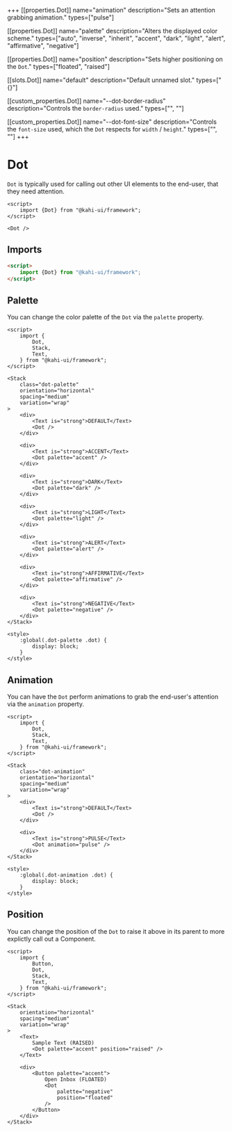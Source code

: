 +++
[[properties.Dot]]
name="animation"
description="Sets an attention grabbing animation."
types=["pulse"]

[[properties.Dot]]
name="palette"
description="Alters the displayed color scheme."
types=["auto", "inverse", "inherit", "accent", "dark", "light", "alert", "affirmative", "negative"]

[[properties.Dot]]
name="position"
description="Sets higher positioning on the `Dot`."
types=["floated", "raised"]

[[slots.Dot]]
name="default"
description="Default unnamed slot."
types=["{}"]

[[custom_properties.Dot]]
name="--dot-border-radius"
description="Controls the `border-radius` used."
types=["<length>", "<percentage>"]

[[custom_properties.Dot]]
name="--dot-font-size"
description="Controls the `font-size` used, which the `Dot` respects for `width` / `height`."
types=["<length>", "<percentage>"]
+++

# Dot

`Dot` is typically used for calling out other UI elements to the end-user, that they need attention.

```svelte repl Dot Preview
<script>
    import {Dot} from "@kahi-ui/framework";
</script>

<Dot />
```

## Imports

```html default Dot Imports
<script>
    import {Dot} from "@kahi-ui/framework";
</script>
```

## Palette

You can change the color palette of the `Dot` via the `palette` property.

```svelte repl Dot Palette
<script>
    import {
        Dot,
        Stack,
        Text,
    } from "@kahi-ui/framework";
</script>

<Stack
    class="dot-palette"
    orientation="horizontal"
    spacing="medium"
    variation="wrap"
>
    <div>
        <Text is="strong">DEFAULT</Text>
        <Dot />
    </div>

    <div>
        <Text is="strong">ACCENT</Text>
        <Dot palette="accent" />
    </div>

    <div>
        <Text is="strong">DARK</Text>
        <Dot palette="dark" />
    </div>

    <div>
        <Text is="strong">LIGHT</Text>
        <Dot palette="light" />
    </div>

    <div>
        <Text is="strong">ALERT</Text>
        <Dot palette="alert" />
    </div>

    <div>
        <Text is="strong">AFFIRMATIVE</Text>
        <Dot palette="affirmative" />
    </div>

    <div>
        <Text is="strong">NEGATIVE</Text>
        <Dot palette="negative" />
    </div>
</Stack>

<style>
    :global(.dot-palette .dot) {
        display: block;
    }
</style>
```

## Animation

You can have the `Dot` perform animations to grab the end-user's attention via the `animation` property.

```svelte repl Dot Animation
<script>
    import {
        Dot,
        Stack,
        Text,
    } from "@kahi-ui/framework";
</script>

<Stack
    class="dot-animation"
    orientation="horizontal"
    spacing="medium"
    variation="wrap"
>
    <div>
        <Text is="strong">DEFAULT</Text>
        <Dot />
    </div>

    <div>
        <Text is="strong">PULSE</Text>
        <Dot animation="pulse" />
    </div>
</Stack>

<style>
    :global(.dot-animation .dot) {
        display: block;
    }
</style>
```

## Position

You can change the position of the `Dot` to raise it above in its parent to more explictly call out a Component.

```svelte repl Dot Position
<script>
    import {
        Button,
        Dot,
        Stack,
        Text,
    } from "@kahi-ui/framework";
</script>

<Stack
    orientation="horizontal"
    spacing="medium"
    variation="wrap"
>
    <Text>
        Sample Text (RAISED)
        <Dot palette="accent" position="raised" />
    </Text>

    <div>
        <Button palette="accent">
            Open Inbox (FLOATED)
            <Dot
                palette="negative"
                position="floated"
            />
        </Button>
    </div>
</Stack>
```
